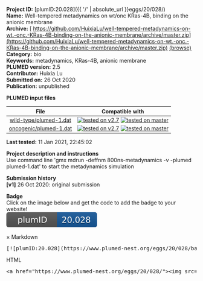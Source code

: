 **Project ID:** [plumID:20.028]({{ '/' | absolute_url }}eggs/20/028/)  
**Name:**  Well-tempered metadynamics on wt/onc KRas-4B, binding on the anionic membrane  
**Archive:** [ https://github.com/HuixiaLu/well-tempered-metadynamics-on-wt.-onc.-KRas-4B-binding-on-the-anionic-membrane/archive/master.zip](https://github.com/HuixiaLu/well-tempered-metadynamics-on-wt.-onc.-KRas-4B-binding-on-the-anionic-membrane/archive/master.zip) [(browse)](https://github.com/HuixiaLu/well-tempered-metadynamics-on-wt.-onc.-KRas-4B-binding-on-the-anionic-membrane/tree/master)  
**Category:**  bio  
**Keywords:**  metadynamics, KRas-4B, anionic membrane  
**PLUMED version:**  2.5  
**Contributor:**  Huixia Lu  
**Submitted on:** 26 Oct 2020  
**Publication:** unpublished  
  
**PLUMED input files**  
  
| File     | Compatible with |  
|:--------:|:--------:|  
| [wild-type/plumed-1.dat](./data/wild-type/plumed-1.dat.md) |  [![tested on v2.7](https://img.shields.io/badge/v2.7-passing-green.svg)](data/wild-type/plumed-1.dat.plumed.stderr) [![tested on master](https://img.shields.io/badge/master-passing-green.svg)](data/wild-type/plumed-1.dat.plumed_master.stderr) |  
| [oncogenic/plumed-1.dat](./data/oncogenic/plumed-1.dat.md) |  [![tested on v2.7](https://img.shields.io/badge/v2.7-passing-green.svg)](data/oncogenic/plumed-1.dat.plumed.stderr) [![tested on master](https://img.shields.io/badge/master-passing-green.svg)](data/oncogenic/plumed-1.dat.plumed_master.stderr) |  
  
**Last tested:**  11 Jan 2021, 22:45:02
  
**Project description and instructions**  
Use command line 'gmx mdrun -deffnm 800ns-metadynamics -v -plumed plumed-1.dat' to start the metadynamics simulation 

  
**Submission history**  
**[v1]** 26 Oct 2020: original submission  
  
**Badge**  
Click on the image below and get the code to add the badge to your website!  
<img src="./badge.svg" alt="plumeDnest:20.028" id="myBtn" class="badge">
<div id="myModal" class="modal">
  <div class="modal-content">
    <span class="close">&times;</span>
    Markdown<pre>[![plumID:20.028](https://www.plumed-nest.org/eggs/20/028/badge.svg)](https://www.plumed-nest.org/eggs/20/028/)</pre>
    HTML<pre>&lt;a href="https://www.plumed-nest.org/eggs/20/028/"&gt;&lt;img src="https://www.plumed-nest.org/eggs/20/028/badge.svg" alt="plumID:20.028"&gt;&lt;/a&gt;</pre>
  </div>
</div>
